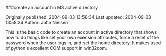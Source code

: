 ###create an account in MS active directory

Originally published: 2004-09-03 13:58:34
Last updated: 2004-09-03 13:58:34
Author: John Nielsen

This is the basic code to create an account in active directory that shows how to do things like set your own exension attributes, force a reset of the password when the user logs in, and set the home directory. It makes used of python's excellent COM support in win32com.